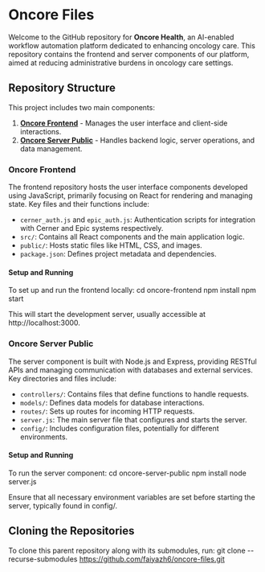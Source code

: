 # Oncore Files

Welcome to the GitHub repository for **Oncore Health**, an AI-enabled workflow automation platform dedicated to enhancing oncology care. This repository contains the frontend and server components of our platform, aimed at reducing administrative burdens in oncology care settings.

## Repository Structure

This project includes two main components:
1. **[Oncore Frontend](https://github.com/faiyazh6/oncore-frontend)** - Manages the user interface and client-side interactions.
2. **[Oncore Server Public](https://github.com/faiyazh6/oncore-server-public)** - Handles backend logic, server operations, and data management.

### Oncore Frontend

The frontend repository hosts the user interface components developed using JavaScript, primarily focusing on React for rendering and managing state. Key files and their functions include:

- `cerner_auth.js` and `epic_auth.js`: Authentication scripts for integration with Cerner and Epic systems respectively.
- `src/`: Contains all React components and the main application logic.
- `public/`: Hosts static files like HTML, CSS, and images.
- `package.json`: Defines project metadata and dependencies.

#### Setup and Running

To set up and run the frontend locally:
cd oncore-frontend
npm install
npm start

This will start the development server, usually accessible at http://localhost:3000.

### Oncore Server Public

The server component is built with Node.js and Express, providing RESTful APIs and managing communication with databases and external services. Key directories and files include:

- `controllers/`: Contains files that define functions to handle requests.
- `models/`: Defines data models for database interactions.
- `routes/`: Sets up routes for incoming HTTP requests.
- `server.js`: The main server file that configures and starts the server.
- `config/`: Includes configuration files, potentially for different environments.

#### Setup and Running

To run the server component:
cd oncore-server-public
npm install
node server.js

Ensure that all necessary environment variables are set before starting the server, typically found in config/.

## Cloning the Repositories
To clone this parent repository along with its submodules, run:
git clone --recurse-submodules https://github.com/faiyazh6/oncore-files.git
